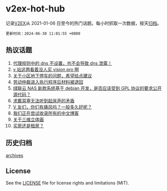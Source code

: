 # v2ex-hot-hub

 记录[V2EX](https://www.v2ex.com/)从 2021-01-06 日至今的热门话题。每小时抓取一次数据，按天[归档](archives)。

`更新时间：2024-06-30 11:01:55 +0800`

## 热议话题

1. [代理规则中的 dns 不设置，也不会导致 dns 泄露！](https://www.v2ex.com/t/1053566)
1. [v 站这两看着没人买 vision pro 啊](https://www.v2ex.com/t/1053534)
1. [关于小区地下停车的问题，希望给点建议](https://www.v2ex.com/t/1053573)
1. [劳动仲裁进入执行程序后材料被退回](https://www.v2ex.com/t/1053523)
1. [绿联云 NAS 新款系统基于 debian 开发，是否应该受到 GPL 协议的要求公开源代码？](https://www.v2ex.com/t/1053553)
1. [求戴耳塞无法听到起床声的矛盾](https://www.v2ex.com/t/1053612)
1. [V 友们，你们有痛风吗？一般多久好呢？](https://www.v2ex.com/t/1053544)
1. [我们正在尝试收录所有的中文博客](https://www.v2ex.com/t/1053625)
1. [关于三维立体画](https://www.v2ex.com/t/1053527)
1. [买房还是租房？](https://www.v2ex.com/t/1053648)

## 历史归档

[archives](archives)

## License

See the [LICENSE](LICENSE) file for license rights and limitations (MIT).
